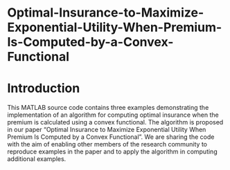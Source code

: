 # Optimal-Insurance-to-Maximize-Exponential-Utility-When-Premium-Is-Computed-by-a-Convex-Functional
# Introduction
This MATLAB source code contains three examples demonstrating the implementation of an algorithm for computing optimal insurance when the premium is calculated using a convex functional. The algorithm is proposed in our paper “Optimal Insurance to Maximize Exponential Utility When Premium Is Computed by a Convex Functional”. We are sharing the code with the aim of enabling other members of the research community to reproduce examples in the paper and to apply the algorithm in computing additional examples.
